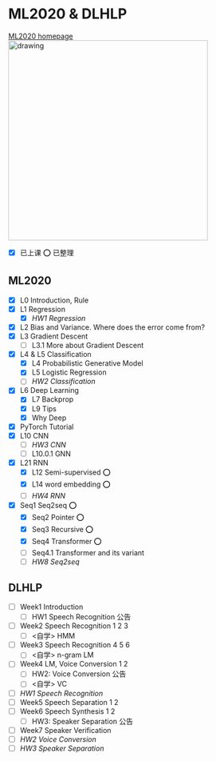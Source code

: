 # ML2020 & DLHLP
[ML2020 homepage](http://speech.ee.ntu.edu.tw/~tlkagk/courses_ML20.html)
<br />
<img src="http://speech.ee.ntu.edu.tw/~tlkagk/HW.png" alt="drawing" width="400"/>
- [x] 已上课 ⭕ 已整理

## ML2020
- [x] L0 Introduction, Rule
- [x] L1 Regression
  - [x] *HW1 Regression*
- [x] L2 Bias and Variance. Where does the error come from?
- [x] L3 Gradient Descent
  - [ ] L3.1 More about Gradient Descent
- [x] L4 & L5 Classification
  - [x] L4 Probabilistic Generative Model
  - [x] L5 Logistic Regression
  - [ ] *HW2 Classification*
- [x] L6 Deep Learning
  - [x] L7 Backprop
  - [x] L9 Tips
  - [x] Why Deep
- [x] PyTorch Tutorial
- [x] L10 CNN
  - [ ] *HW3 CNN*
  - [ ] L10.0.1 GNN 
- [x] L21 RNN
  - [x] L12 Semi-supervised ⭕
  - [x] L14 word embedding ⭕
  - [ ] *HW4 RNN*
- [x] Seq1 Seq2seq ⭕
  - [x] Seq2 Pointer ⭕
  - [x] Seq3 Recursive ⭕
  - [x] Seq4 Transformer ⭕
  - [ ] Seq4.1 Transformer and its variant
  - [ ] *HW8 Seq2seq*

## DLHLP  	
- [ ] Week1 Introduction
  - [ ] HW1 Speech Recognition 公告
- [ ] Week2 Speech Recognition 1 2 3 
  - [ ] <自学> HMM
- [ ] Week3 Speech Recognition 4 5 6
  - [ ] <自学> n-gram LM		
- [ ] Week4 LM, Voice Conversion 1 2  
  - [ ] HW2: Voice Conversion 公告 
  - [ ] <自学> VC
- [ ] *HW1 Speech Recognition*
- [ ] Week5 Speech Separation 1 2
- [ ] Week6 Speech Synthesis 1 2
  - [ ] HW3: Speaker Separation 公告
- [ ] Week7 Speaker Verification
- [ ] *HW2 Voice Conversion*
- [ ] *HW3 Speaker Separation*
